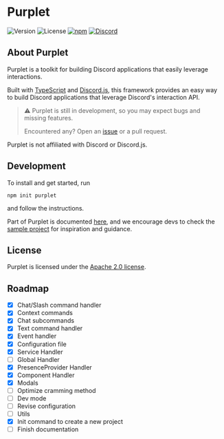 # Purplet

<div>
  <img src="https://img.shields.io/npm/v/purplet?color=F27187&label=version" alt="Version">
  <img src="https://img.shields.io/github/license/CRBT-Team/Purplet?color=F27187" alt="License">
  <a href="https://npmjs.org/package/purplet"><img src="https://img.shields.io/npm/dt/purplet?color=CB0000&logo=npm&logoColor=white" alt="npm"></a>
  <a href="https://discord.gg/AvwhNtsgAC"><img src="https://img.shields.io/discord/782584672298729473?color=5865F2&label=Discord&logo=discord&logoColor=white" alt="Discord"></a>
</div>

## About Purplet

Purplet is a toolkit for building Discord applications that easily leverage interactions.

Built with [TypeScript](https://typescriptlang.org) and [Discord.js](https://discord.js.org/), this framework provides an easy way to build Discord applications that leverage Discord's interaction API.

> ⚠️ Purplet is still in development, so you may expect bugs and missing features.
>
> Encountered any? Open an [issue](https://github.com/CRBT-Team/Purplet/issues) or a pull request.

Purplet is not affiliated with Discord or Discord.js.

## Development

To install and get started, run

```
npm init purplet
```

and follow the instructions.

Part of Purplet is documented [here](/docs/), and we encourage devs to check the [sample project](https://github.com/CRBT-Team/Purplet/tree/main/sample) for inspiration and guidance.

## License

Purplet is licensed under the [Apache 2.0 license](/LICENSE).

## Roadmap

- [x] Chat/Slash command handler
- [x] Context commands
- [x] Chat subcommands
- [x] Text command handler
- [x] Event handler
- [x] Configuration file
- [x] Service Handler
- [ ] Global Handler
- [x] PresenceProvider Handler
- [x] Component Handler
- [x] Modals
- [ ] Optimize cramming method
- [ ] Dev mode
- [ ] Revise configuration
- [ ] Utils
- [x] Init command to create a new project
- [ ] Finish documentation
